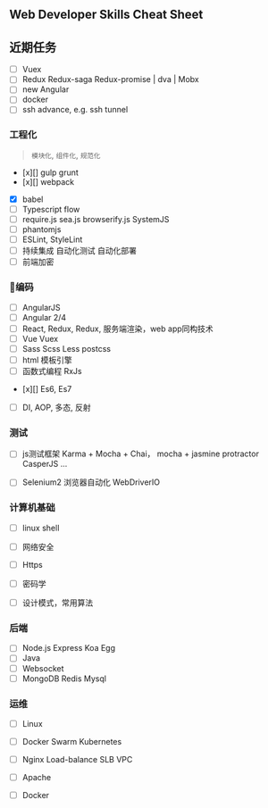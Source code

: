 ##  Web Developer Skills Cheat Sheet

## 近期任务
- [ ] Vuex
- [ ] Redux Redux-saga Redux-promise | dva | Mobx
- [ ] new Angular
- [ ] docker
- [ ] ssh advance, e.g. ssh tunnel

### 工程化
> `模块化`, `组件化`, `规范化`
- [x][] gulp grunt
- [x][] webpack
- [x] babel
- [ ] Typescript flow
- [ ] require.js sea.js browserify.js SystemJS
- [ ] phantomjs
- [ ] ESLint, StyleLint
- [ ] 持续集成  自动化测试  自动化部署
- [ ] 前端加密
### 编码
- [ ] AngularJS
- [ ] Angular 2/4
- [ ] React, Redux, Redux, 服务端渲染，web app同构技术
- [ ] Vue Vuex
- [ ] Sass Scss Less postcss
- [ ] html 模板引擎
- [ ] 函数式编程 RxJs
- [x][] Es6, Es7
- [ ] DI, AOP, 多态, 反射
### 测试
- [ ] js测试框架 Karma + Mocha + Chai， mocha + jasmine protractor CasperJS ...
- [ ] Selenium2 浏览器自动化 WebDriverIO


### 计算机基础
- [ ] linux shell
- [ ] 网络安全
- [ ] Https
- [ ] 密码学
- [ ] 设计模式，常用算法


### 后端
- [ ] Node.js Express Koa Egg
- [ ] Java
- [ ] Websocket
- [ ] MongoDB Redis Mysql

### 运维
- [ ] Linux
- [ ] Docker Swarm Kubernetes
- [ ] Nginx Load-balance SLB VPC
- [ ] Apache
- [ ] Docker

